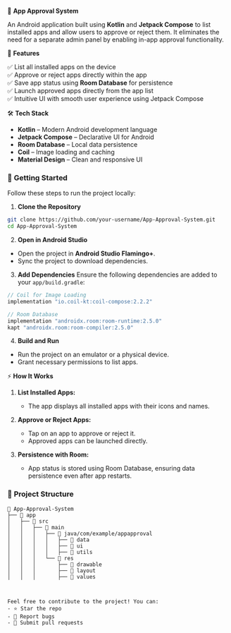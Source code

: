 
📱 **App Approval System**

An Android application built using **Kotlin** and **Jetpack Compose** to list installed apps and allow users to approve or reject them. It eliminates the need for a separate admin panel by enabling in-app approval functionality.


🎯 **Features**

✅ List all installed apps on the device  
✅ Approve or reject apps directly within the app  
✅ Save app status using **Room Database** for persistence  
✅ Launch approved apps directly from the app list  
✅ Intuitive UI with smooth user experience using Jetpack Compose  


🛠️ **Tech Stack**

- **Kotlin** – Modern Android development language  
- **Jetpack Compose** – Declarative UI for Android  
- **Room Database** – Local data persistence  
- **Coil** – Image loading and caching  
- **Material Design** – Clean and responsive UI  


### 🚀 **Getting Started**

Follow these steps to run the project locally:

 1. **Clone the Repository**
```bash
git clone https://github.com/your-username/App-Approval-System.git
cd App-Approval-System
```

 2. **Open in Android Studio**
- Open the project in **Android Studio Flamingo+**.
- Sync the project to download dependencies.

 3. **Add Dependencies**
Ensure the following dependencies are added to your `app/build.gradle`:

```groovy
// Coil for Image Loading
implementation "io.coil-kt:coil-compose:2.2.2"

// Room Database
implementation "androidx.room:room-runtime:2.5.0"
kapt "androidx.room:room-compiler:2.5.0"
```

4. **Build and Run**
- Run the project on an emulator or a physical device.  
- Grant necessary permissions to list apps.



⚡ **How It Works**

1. **List Installed Apps:**  
   - The app displays all installed apps with their icons and names.  

2. **Approve or Reject Apps:**  
   - Tap on an app to approve or reject it.  
   - Approved apps can be launched directly.  

3. **Persistence with Room:**  
   - App status is stored using Room Database, ensuring data persistence even after app restarts.  


### 📝 **Project Structure**

```
📂 App-Approval-System
├── 📂 app
│   ├── 📂 src
│   │   ├── 📂 main
│   │   │   ├── 📂 java/com/example/appapproval
│   │   │   │   ├── 📂 data
│   │   │   │   ├── 📂 ui
│   │   │   │   ├── 📂 utils
│   │   │   └── 📂 res
│   │   │       ├── 📂 drawable
│   │   │       ├── 📂 layout
│   │   │       ├── 📂 values



Feel free to contribute to the project! You can:  
- ⭐️ Star the repo  
- 🐛 Report bugs  
- 🚀 Submit pull requests  

